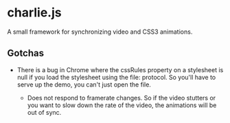 charlie.js
===========

A small framework for synchronizing video and CSS3 animations.

Gotchas
---------

- There is a bug in Chrome where the cssRules property on a stylesheet
  is null if you load the stylesheet using the file: protocol. So
  you'll have to serve up the demo, you can't just open the file.
  
  - Does not respond to framerate changes. So if the video stutters or
    you want to slow down the rate of the video, the animations will
    be out of sync.
